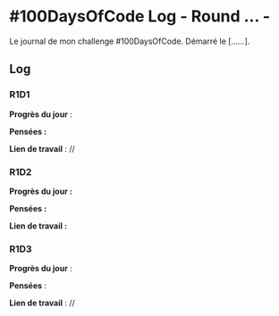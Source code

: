 # #100DaysOfCode Log - Round ... - 

Le journal de mon challenge #100DaysOfCode. Démarré le [......].
## Log

### R1D1 

**Progrès du jour** :  

**Pensées :** 

**Lien de travail** : // 

### R1D2

**Progrès du jour :** 

**Pensées :**  

**Lien de travail :** 

### R1D3

**Progrès du jour** : 

**Pensées** : 

**Lien de travail** : //




